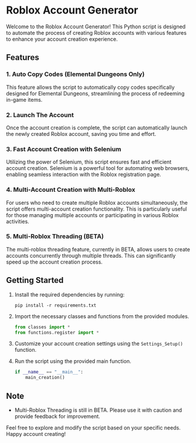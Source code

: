 # Roblox Account Generator

Welcome to the Roblox Account Generator! This Python script is designed to automate the process of creating Roblox accounts with various features to enhance your account creation experience.

## Features

### 1. Auto Copy Codes (Elemental Dungeons Only)
This feature allows the script to automatically copy codes specifically designed for Elemental Dungeons, streamlining the process of redeeming in-game items.

### 2. Launch The Account
Once the account creation is complete, the script can automatically launch the newly created Roblox account, saving you time and effort.

### 3. Fast Account Creation with Selenium
Utilizing the power of Selenium, this script ensures fast and efficient account creation. Selenium is a powerful tool for automating web browsers, enabling seamless interaction with the Roblox registration page.

### 4. Multi-Account Creation with Multi-Roblox
For users who need to create multiple Roblox accounts simultaneously, the script offers multi-account creation functionality. This is particularly useful for those managing multiple accounts or participating in various Roblox activities.

### 5. Multi-Roblox Threading (BETA)
The multi-roblox threading feature, currently in BETA, allows users to create accounts concurrently through multiple threads. This can significantly speed up the account creation process.

## Getting Started

1. Install the required dependencies by running:
   ```
   pip install -r requirements.txt
   ```

2. Import the necessary classes and functions from the provided modules.

   ```python
   from classes import *
   from functions.register import *
   ```

3. Customize your account creation settings using the `Settings_Setup()` function.

4. Run the script using the provided main function.

   ```python
   if __name__ == "__main__":
       main_creation()
   ```

## Note

- Multi-Roblox Threading is still in BETA. Please use it with caution and provide feedback for improvement.

Feel free to explore and modify the script based on your specific needs. Happy account creating!